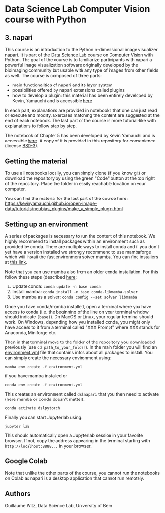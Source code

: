 # Data Science Lab Computer Vision course with Python
## 3. napari

This course is an introduction to the Python n-dimensional image visualizer napari. It is part of the [Data Science Lab](https://www.dsl.unibe.ch/) course on Computer Vision with Python. The goal of the course is to familiarize participants with napari a powerful image visualization software originally developed by the bioimaging community but usable with any type of images from other fields as well. The course is composed of three parts:
- main functionalities of napari and its layer system
- possibilities offered by napari extensions called plugins
- how to develop a plugin: this material has been entirely developed by Kevin, Yamauchi and is accessible [here](https://kevinyamauchi.github.io/open-image-data/tutorials/neubias_plugins/make_a_simple_plugin.html)

In each part, explanations are provided in notebooks that one can just read or execute and modify. Exercises matching the content are suggested at the end of each notebook. The last part of the course is more tutorial-like with explanations to follow step by step.

The notebook of Chapter 5 has been developed by Kevin Yamauchi and is accessible [here](https://github.com/kevinyamauchi/neubias-napari-workshop). A copy of it is provided in this repository for convenience (license [BSD-3](https://github.com/kevinyamauchi/neubias-napari-workshop/blob/main/LICENSE)).

## Getting the material

To use all notebooks locally, you can simply clone (if you know git) or download the repository by using the green "Code" button at the top right of the repository. Place the folder in easily reachable location on your computer.

You can find the material for the last part of the course here: https://kevinyamauchi.github.io/open-image-data/tutorials/neubias_plugins/make_a_simple_plugin.html

## Setting up an environment

A series of packages is necessary to run the content of this notebook. We highly recommend to install packages within an environment such as provided by conda. There are multiple ways to install conda and if you don't yet have a version installed we strongly recommend to use mambaforge which will install the fast environment solver mamba. You can find installers at [this link](https://github.com/conda-forge/miniforge#mambaforge). 

Note that you can use mamba also from an older conda installation. For this follow these steps (described [here](https://www.anaconda.com/blog/a-faster-conda-for-a-growing-community):
1. Update conda:
    ```conda update -n base conda```
2. Install mamba:
    ```conda install -n base conda-libmamba-solver```
3. Use mamba as a solver:
    ```conda config --set solver libmamba```

Once you have conda/mamba installed, open a terminal where you have access to conda (i.e. the beginning of the line on your terminal window should indicate ```(base)```). On MacOS or Linux, your regular terminal should work. On Windows, depending how you installed conda, you might only have access to it from a terminal called "XXX Prompt" where XXX stands for Anaconda, Miniforge etc.

Then in that terminal move to the folder of the repository you downloaded previously (use ```cd path_to_your_folder```). In the main folder you will find an [environment.yml](environment.yml) file that contains infos about all packages to install. You can simply create the necessary environment using:

    mamba env create -f environment.yml

if you have mamba installed or

    conda env create -f environment.yml

This creates an environment called ```dslnapari``` that you then need to activate (here mamba or conda doesn't matter):

    conda activate dslpytorch

Finally you can start Jupyterlab using:

    jupyter lab

This should automatically open a Jupyterlab session in your favorite browser. If not, copy the address appearing in the terminal starting with ```http://localhost:8888...``` in your browser.

## Google Colab

Note that unlike the other parts of the course, you cannot run the notebooks on Colab as napari is a desktop application that cannot run remotely.

## Authors

Guillaume Witz, Data Science Lab, University of Bern